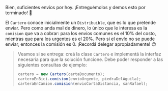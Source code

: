 Bien, suficientes envíos por hoy. ¡Entreguémolos y demos esto por terminado! :no_good: 

El `Cartero` conoce inicialmente un `Distribuible`, que es lo que pretende enviar. Pero como anda mal de dinero, lo único que le interesa es la `comision` que va a cobrar: para los envíos comunes es el 10% del costo, mientras que para los urgentes es el 20%. Pero si el envío no se puede enviar, entonces la comisión es 0. ¡Recordá delegar apropiadamente! :wink:

> Veamos si se entrega: creá la clase `Cartero` e implementá la interfaz necesaria para que la solución funcione. Debe poder responder a las siguientes consultas de ejemplo:
>
>```java
>cartero = new Cartero(cartaDocumento);
>carteroEnBici.comision(envioUrgente, piedraDelAguila);
>carteraEnCamion.comision(envioCortaDistancia, sanRafael);
>```
